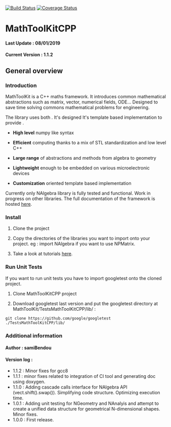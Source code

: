 [![Build Status](https://travis-ci.org/samiBendou/MathToolKitCPP.svg?branch=master)](https://travis-ci.org/samiBendou/MathToolKitCPP/builds)
[![Coverage Status](https://coveralls.io/repos/github/samiBendou/MathToolKitCPP/badge.svg?branch=master)](https://coveralls.io/github/samiBendou/MathToolKitCPP?branch=master)

# MathToolKitCPP

#### Last Update : 08/01/2019

#### Current Version : 1.1.2

## General overview

### Introduction

MathToolKit is a C++ maths framework. It introduces common mathematical abstractions such as matrix, vector, numerical fields, ODE...
Designed to save time solving commons mathematical problems for engineering.

The library uses both .
It's designed 
It's template based implementation to provide .

- **High level** numpy like syntax

- **Efficient** computing thanks to a mix of STL standardization and low level C++

- **Large range** of abstractions and methods from algebra to geometry

- **Lightweight** enough to be embedded on various microelectronic devices

- **Customization** oriented template based implementation


Currently only NAlgebra library is fully tested and functional. Work in progress on other libraries.
The full documentation of the framework is hosted [here](https://samibendou.github.io/MathToolKitCPP/).

### Install
 
1. Clone the project

2. Copy the directories of the libraries you want to import onto your project. 
eg : import NAlgebra if you want to use NPMatrix.

3. Take a look at tutorials [here](https://samibendou.github.io/MathToolKitCPP/group___n_algebra.html).

### Run Unit Tests

If you want to run unit tests you have to import googletest onto the cloned project.

1. Clone MathToolKitCPP project

2. Download googletest last version and put the googletest directory at MathToolKit/TestsMathToolKitCPP/lib/ : 

```commandline
git clone https://github.com/google/googletest ./TestsMathToolKitCPP/lib/

```

### Additional information

#### Author : samiBendou

#### Version log :

- 1.1.2 :   Minor fixes for gcc8
- 1.1.1 :   minor fixes related to integration of CI tool and generating doc using doxygen.
- 1.1.0 :   Adding cascade calls interface for NAlgebra API (vect.shift().swap()). Simplifying code structure.
            Optimizing execution time.
- 1.0.1 :   Adding unit testing for NGeometry and NAnalyis and attempt to create a unified data structure
            for geometrical N-dimensional shapes. Minor fixes.
- 1.0.0 :   First release.

